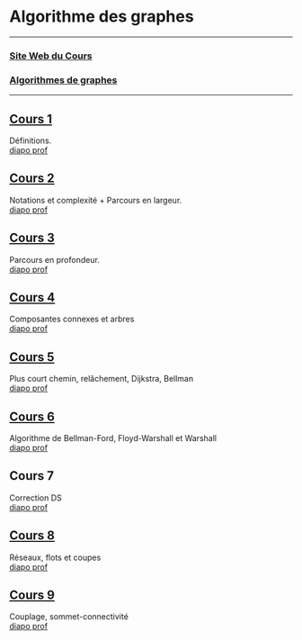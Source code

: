 # Algorithme des graphes

---

### [Site Web du Cours](https://dept-info.labri.fr/~baudon/Licence/Algo2/Cours/Algorithmique%20de%20graphes.html)

### [Algorithmes de graphes](https://dept-info.labri.fr/~baudon/Licence/Algo2/Cours/AlgosGraphes.pdf)

<!-- https://www.latex4technics.com/?note=299c -->

---

## [Cours 1](./cours_1.md)
Définitions.  
[diapo prof](https://dept-info.labri.fr/~baudon/Licence/Algo2/Cours/Cours/AG1.pdf)

## [Cours 2](./cours_2.md)
Notations et complexité + Parcours en largeur.  
[diapo prof](https://dept-info.labri.fr/~baudon/Licence/Algo2/Cours/Cours/AG2.pdf)

## [Cours 3](./cours_3.md)
Parcours en profondeur.  
[diapo prof](https://dept-info.labri.fr/~baudon/Licence/Algo2/Cours/Cours/AG3.pdf)

## [Cours 4](./cours_4.md)
Composantes connexes et arbres  
[diapo prof](https://dept-info.labri.fr/~baudon/Licence/Algo2/Cours/Cours/AG4.pdf)

## [Cours 5](./cours_5.md)
Plus court chemin, relâchement, Dijkstra, Bellman  
[diapo prof](https://dept-info.labri.fr/~baudon/Licence/Algo2/Cours/Cours/AG5.pdf)

## [Cours 6](./cours_6.md)
Algorithme de Bellman-Ford, Floyd-Warshall et Warshall  
[diapo prof](https://dept-info.labri.fr/~baudon/Licence/Algo2/Cours/Cours/AG6.pdf)

## Cours 7
Correction DS  
[diapo prof](https://dept-info.labri.fr/~baudon/Licence/Algo2/Cours/Cours/AG7.pdf)

## [Cours 8](./cours_8.md)
Réseaux, flots et coupes  
[diapo prof](https://dept-info.labri.fr/~baudon/Licence/Algo2/Cours/Cours/AG8.pdf)

## [Cours 9](./cours_9.md)
Couplage, sommet-connectivité  
[diapo prof](https://dept-info.labri.fr/~baudon/Licence/Algo2/Cours/Cours/AG9.pdf)
